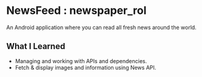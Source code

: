 # NewsFeed : newspaper_rol
An Android application where you can read all fresh news around the world.

## What I Learned
- Managing and working with APIs and dependencies.
- Fetch & display images and information using News API.
